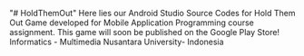 "# HoldThemOut" 
Here lies our Android Studio Source Codes for Hold Them Out Game developed for Mobile Application Programming course assignment.
This game will soon be published on the Google Play Store!
Informatics - Multimedia Nusantara University- Indonesia
